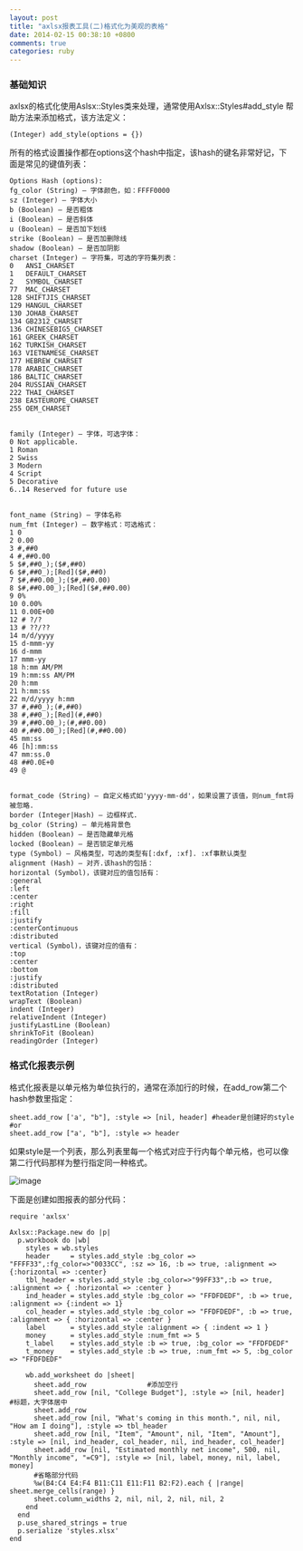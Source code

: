 ```yaml
---
layout: post
title: "axlsx报表工具(二)格式化为美观的表格"
date: 2014-02-15 00:38:10 +0800
comments: true
categories: ruby
---
```


### 基础知识

axlsx的格式化使用Aslsx::Styles类来处理，通常使用Axlsx::Styles#add_style 帮助方法来添加格式，该方法定义：

	(Integer) add_style(options = {})

<!-- more -->

所有的格式设置操作都在options这个hash中指定，该hash的键名非常好记，下面是常见的键值列表：

	Options Hash (options):
	fg_color (String) — 字体颜色，如：FFFF0000
	sz (Integer) — 字体大小
	b (Boolean) — 是否粗体
	i (Boolean) — 是否斜体
	u (Boolean) — 是否加下划线
	strike (Boolean) — 是否加删除线
	shadow (Boolean) — 是否加阴影
	charset (Integer) — 字符集，可选的字符集列表：
	0   ANSI_CHARSET
	1   DEFAULT_CHARSET
	2   SYMBOL_CHARSET
	77  MAC_CHARSET
	128 SHIFTJIS_CHARSET
	129 HANGUL_CHARSET
	130 JOHAB_CHARSET
	134 GB2312_CHARSET
	136 CHINESEBIG5_CHARSET
	161 GREEK_CHARSET
	162 TURKISH_CHARSET
	163 VIETNAMESE_CHARSET
	177 HEBREW_CHARSET
	178 ARABIC_CHARSET
	186 BALTIC_CHARSET
	204 RUSSIAN_CHARSET
	222 THAI_CHARSET
	238 EASTEUROPE_CHARSET
	255 OEM_CHARSET
	
	
	family (Integer) — 字体，可选字体：
	0 Not applicable.
	1 Roman
	2 Swiss
	3 Modern
	4 Script
	5 Decorative
	6..14 Reserved for future use
	
	
	font_name (String) — 字体名称
	num_fmt (Integer) — 数字格式：可选格式：
	1 0
	2 0.00
	3 #,##0
	4 #,##0.00
	5 $#,##0_);($#,##0)
	6 $#,##0_);[Red]($#,##0)
	7 $#,##0.00_);($#,##0.00)
	8 $#,##0.00_);[Red]($#,##0.00)
	9 0%
	10 0.00%
	11 0.00E+00
	12 # ?/?
	13 # ??/??
	14 m/d/yyyy
	15 d-mmm-yy
	16 d-mmm
	17 mmm-yy
	18 h:mm AM/PM
	19 h:mm:ss AM/PM
	20 h:mm
	21 h:mm:ss
	22 m/d/yyyy h:mm
	37 #,##0_);(#,##0)
	38 #,##0_);[Red](#,##0)
	39 #,##0.00_);(#,##0.00)
	40 #,##0.00_);[Red](#,##0.00)
	45 mm:ss
	46 [h]:mm:ss
	47 mm:ss.0
	48 ##0.0E+0
	49 @
	
	
	format_code (String) — 自定义格式如'yyyy-mm-dd'，如果设置了该值，则num_fmt将被忽略.
	border (Integer|Hash) — 边框样式.
	bg_color (String) — 单元格背景色
	hidden (Boolean) — 是否隐藏单元格
	locked (Boolean) — 是否锁定单元格
	type (Symbol) — 风格类型，可选的类型有[:dxf, :xf]. :xf事默认类型
	alignment (Hash) — 对齐.该hash的包括：
	horizontal (Symbol)，该键对应的值包括有：
	:general
	:left
	:center
	:right
	:fill
	:justify
	:centerContinuous
	:distributed
	vertical (Symbol)，该键对应的值有：
	:top
	:center
	:bottom
	:justify
	:distributed
	textRotation (Integer)
	wrapText (Boolean)
	indent (Integer)
	relativeIndent (Integer)
	justifyLastLine (Boolean)
	shrinkToFit (Boolean)
	readingOrder (Integer)

### 格式化报表示例

格式化报表是以单元格为单位执行的，通常在添加行的时候，在add_row第二个hash参数里指定：

	sheet.add_row ['a', "b"], :style => [nil, header] #header是创建好的style
	#or
	sheet.add_row ["a', "b"], :style => header

如果style是一个列表，那么列表里每一个格式对应于行内每个单元格，也可以像第二行代码那样为整行指定同一种格式。

![image](http://b.hiphotos.bdimg.com/album/s%3D550%3Bq%3D90%3Bc%3Dxiangce%2C100%2C100/sign=9b79859e2c738bd4c021b23491b0f6eb/4bed2e738bd4b31cc6cc6ef885d6277f9f2ff885.jpg?referer=f3368c656f224f4a0e8e4723389b&x=.jpg)

下面是创建如图报表的部分代码：

	require 'axlsx'
	
	Axlsx::Package.new do |p|
	  p.workbook do |wb|
	    styles = wb.styles
	    header     = styles.add_style :bg_color => "FFFF33",:fg_color=>"0033CC", :sz => 16, :b => true, :alignment => {:horizontal => :center}
	    tbl_header = styles.add_style :bg_color=>"99FF33",:b => true, :alignment => { :horizontal => :center }
	    ind_header = styles.add_style :bg_color => "FFDFDEDF", :b => true, :alignment => {:indent => 1}
	    col_header = styles.add_style :bg_color => "FFDFDEDF", :b => true, :alignment => { :horizontal => :center }
	    label      = styles.add_style :alignment => { :indent => 1 }
	    money      = styles.add_style :num_fmt => 5
	    t_label    = styles.add_style :b => true, :bg_color => "FFDFDEDF"
	    t_money    = styles.add_style :b => true, :num_fmt => 5, :bg_color => "FFDFDEDF"
	
	    wb.add_worksheet do |sheet|
	      sheet.add_row               #添加空行
	      sheet.add_row [nil, "College Budget"], :style => [nil, header]        #标题，大字体居中
	      sheet.add_row
	      sheet.add_row [nil, "What's coming in this month.", nil, nil, "How am I doing"], :style => tbl_header
	      sheet.add_row [nil, "Item", "Amount", nil, "Item", "Amount"], :style => [nil, ind_header, col_header, nil, ind_header, col_header]
	      sheet.add_row [nil, "Estimated monthly net income", 500, nil, "Monthly income", "=C9"], :style => [nil, label, money, nil, label, money]
	      #省略部分代码
	      %w(B4:C4 E4:F4 B11:C11 E11:F11 B2:F2).each { |range| sheet.merge_cells(range) }
	      sheet.column_widths 2, nil, nil, 2, nil, nil, 2
	    end
	  end
	  p.use_shared_strings = true
	  p.serialize 'styles.xlsx'
	end